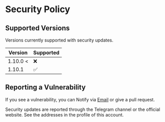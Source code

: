 # Security Policy

## Supported Versions

Versions currently supported with security updates.

| Version  | Supported          |
|----------|--------------------|
| 1.10.0 < | :x:                |
| 1.10.1   | :white_check_mark: |

## Reporting a Vulnerability

If you see a vulnerability, you can Notify via [Email](mailto:LaraXGram@gmail.com]) or give a pull request.

Security updates are reported through the Telegram channel or the official website.
See the addresses in the profile of this account.
